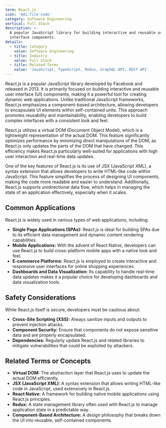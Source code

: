 ```yaml
---
term: React.js
icon: 'mdi:file-code'
category: Software Engineering
vertical: Full Stack
description: >-
  A popular JavaScript library for building interactive and reusable user
  interface components.
details:
  - title: Category
    value: Software Engineering
  - title: Industry
    value: Full Stack
  - title: Related Terms
    value: 'JavaScript, TypeScript, Redux, GraphQL API, REST API'
---
```

React.js is a popular JavaScript library developed by Facebook and released in 2013. It is primarily focused on building interactive and reusable user interface (UI) components, making it a powerful tool for creating dynamic web applications. Unlike traditional JavaScript frameworks, React.js emphasizes a component-based architecture, allowing developers to encapsulate UI elements within self-contained units. This approach promotes reusability and maintainability, enabling developers to build complex interfaces with a consistent look and feel.

React.js utilizes a virtual DOM (Document Object Model), which is a lightweight representation of the actual DOM. This feature significantly optimizes performance by minimizing direct manipulations of the DOM, as React.js only updates the parts of the DOM that have changed. This efficiency makes React.js particularly well-suited for applications with high user interaction and real-time data updates.

One of the key features of React.js is its use of JSX (JavaScript XML), a syntax extension that allows developers to write HTML-like code within JavaScript. This feature simplifies the process of designing UI components, making the code more readable and easier to understand. Additionally, React.js supports unidirectional data flow, which helps in managing the state of an application effectively, especially when it scales.

## Common Applications

React.js is widely used in various types of web applications, including:

- **Single Page Applications (SPAs):** React.js is ideal for building SPAs due to its efficient data management and dynamic content rendering capabilities.
- **Mobile Applications:** With the advent of React Native, developers can use React.js to build cross-platform mobile apps with a native look and feel.
- **E-commerce Platforms:** React.js is employed to create interactive and responsive user interfaces for online shopping experiences.
- **Dashboards and Data Visualization:** Its capability to handle real-time data updates makes it a popular choice for developing dashboards and data visualization tools.

## Safety Considerations

While React.js itself is secure, developers must be cautious about:

- **Cross-Site Scripting (XSS):** Always sanitize inputs and outputs to prevent injection attacks.
- **Component Security:** Ensure that components do not expose sensitive data and are properly encapsulated.
- **Dependencies:** Regularly update React.js and related libraries to mitigate vulnerabilities that could be exploited by attackers.

## Related Terms or Concepts

- **Virtual DOM:** The abstraction layer that React.js uses to update the actual DOM efficiently.
- **JSX (JavaScript XML):** A syntax extension that allows writing HTML-like code in JavaScript, used extensively in React.js.
- **React Native:** A framework for building native mobile applications using React.js principles.
- **Redux:** A state management library often used with React.js to manage application state in a predictable way.
- **Component-Based Architecture:** A design philosophy that breaks down the UI into reusable, self-contained components.
